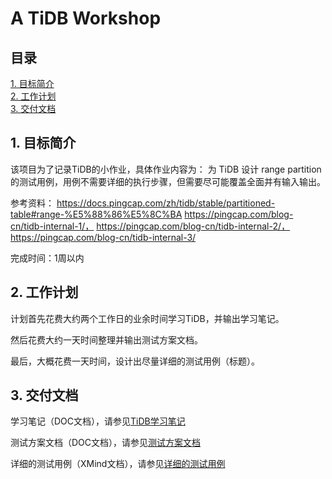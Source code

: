 # A TiDB Workshop

## 目录
[1. 目标简介](#1-目标简介)  
[2. 工作计划](#2-项目架构)  
[3. 交付文档](#3-交付文档)  

## 1. 目标简介
该项目为了记录TiDB的小作业，具体作业内容为：
为 TiDB 设计 range partition 的测试用例，用例不需要详细的执行步骤，但需要尽可能覆盖全面并有输入输出。

参考资料：
https://docs.pingcap.com/zh/tidb/stable/partitioned-table#range-%E5%88%86%E5%8C%BA
https://pingcap.com/blog-cn/tidb-internal-1/，
https://pingcap.com/blog-cn/tidb-internal-2/，
https://pingcap.com/blog-cn/tidb-internal-3/

完成时间：1周以内


## 2. 工作计划
计划首先花费大约两个工作日的业余时间学习TiDB，并输出学习笔记。

然后花费大约一天时间整理并输出测试方案文档。

最后，大概花费一天时间，设计出尽量详细的测试用例（标题）。

## 3. 交付文档
学习笔记（DOC文档），请参见[TiDB学习笔记](https://github.com/zhctotti10/tidb-workshop)

测试方案文档（DOC文档），请参见[测试方案文档](https://github.com/zhctotti10/tidb-workshop)

详细的测试用例（XMind文档），请参见[详细的测试用例](https://github.com/zhctotti10/tidb-workshop)